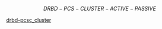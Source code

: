 $$DRBD-PCS-CLUSTER-ACTIVE-PASSIVE$$


[drbd-pcsc_cluster](https://github.com/rio-ke/workman/blob/main/linux/DRBD-PCS-cluster/drbd-pcs-active-passive-cluster.md)
